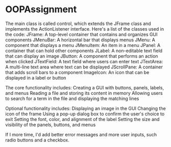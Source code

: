 # OOPAssignment


The main class is called control, which extends the JFrame class and implements the ActionListener interface. Here's a list of the classes used in the code:
JFrame: A top-level container that contains and organizes GUI components
JMenuBar: A horizontal bar that displays menus
JMenu: A component that displays a menu
JMenuItem: An item in a menu
JPanel: A container that can hold other components
JLabel: A non-editable text field that can display an image
JButton: A component that performs an action when clicked
JTextField: A text field where users can enter text
JTextArea: A multi-line text area where text can be displayed
JScrollPane: A container that adds scroll bars to a component
ImageIcon: An icon that can be displayed in a label or button

The core functionality includes:
Creating a GUI with buttons, panels, labels, and menus
Reading a file and storing its content in memory
Allowing users to search for a term in the file and displaying the matching lines

Optional functionality includes:
Displaying an image in the GUI
Changing the icon of the frame
Using a pop-up dialog box to confirm the user's choice to exit
Setting the font, color, and alignment of the label
Setting the size and visibility of the panels, buttons, and menus

If I more time, I'd add better error messages and more user inputs, such radio buttons and a checkbox. 
